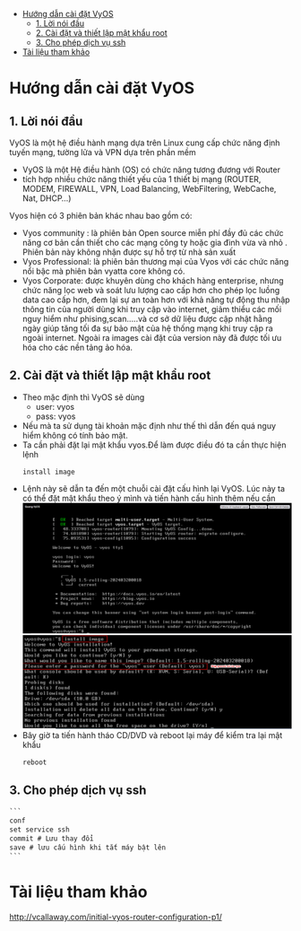 - [Hướng dẫn cài đặt VyOS](#hướng-dẫn-cài-đặt-vyos)
  - [1. Lời nói đầu](#1-lời-nói-đầu)
  - [2. Cài đặt và thiết lập mật khẩu root](#2-cài-đặt-và-thiết-lập-mật-khẩu-root)
  - [3. Cho phép dịch vụ ssh](#3-cho-phép-dịch-vụ-ssh)
- [Tài liệu tham khảo](#tài-liệu-tham-khảo)
# Hướng dẫn cài đặt VyOS
## 1. Lời nói đầu
VyOS là một hệ điều hành mạng dựa trên Linux cung cấp chức năng định tuyến mạng, tường lửa và VPN dựa trên phần mềm
- VyOS là một Hệ điều hành (OS) có chức năng tương đương với Router
- tích hợp nhiều chức năng thiết yếu của 1 thiết bị mạng (ROUTER, MODEM, FIREWALL, VPN, Load Balancing, WebFiltering, WebCache, Nat, DHCP…)


Vyos hiện có 3 phiên bản khác nhau bao gồm có:
- Vyos community : là phiên bản Open source miễn phí đầy đủ các chức năng cơ bản cần thiết cho các mạng công ty hoặc gia đình vừa và nhỏ . Phiên bản này không nhận được sự hỗ trợ từ nhà sản xuất
- Vyos Professional: là phiên bản thương mại của Vyos với các chức năng nổi bậc mà phiên bản vyatta core không có. 
- Vyos Corporate: được khuyên dùng cho khách hàng enterprise, nhưng chức năng lọc web và soát lưu lượng cao cấp hơn cho phép lọc luồng data cao cấp hơn, đem lại sự an toàn hơn với khả năng tự động thu nhập thông tin của người dùng khi truy cập vào internet, giảm thiểu các mối nguy hiểm như phising,scan…..và cơ sở dữ liệu được cập nhật hằng ngày giúp tăng tối đa sự bảo mật của hệ thống mạng khi truy cập ra ngoài internet. Ngoài ra images cài đặt của version này đã được tối ưu hóa cho các nền tảng ảo hóa.

## 2. Cài đặt và thiết lập mật khẩu root
- Theo mặc định thì VyOS sẽ dùng
  - user: vyos
  - pass: vyos
- Nếu mà ta sử dụng tài khoản mặc định như thế thì dẫn đến quá nguy hiểm không có tính bảo mật.
- Ta cần phải đặt lại mật khẩu vyos.Để làm được điều đó ta cần thực hiện lệnh
  ```
  install image
  ```
- Lệnh này sẽ dẫn ta đến một chuỗi cài đặt cấu hình lại VyOS. Lúc này ta có thể đặt mật khẩu theo ý mình và tiến hành cấu hình thêm nếu cần
  ![Alt](/thuctap/anh/Screenshot_981.png)
  ![Alt](/thuctap/anh/Screenshot_982.png)
- Bây giờ ta tiến hành tháo CD/DVD và reboot lại máy để kiểm tra lại mật khẩu
  ```
  reboot
  ```
## 3. Cho phép dịch vụ ssh
    ```
    conf
    set service ssh
    commit # Lưu thay đổi
    save # lưu cấu hình khi tắt máy bật lên
    ```
  

# Tài liệu tham khảo
http://vcallaway.com/initial-vyos-router-configuration-p1/